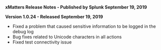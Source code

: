 **xMatters Release Notes - Published by Splunk September 19, 2019**


**Version 1.0.24 - Released September 19, 2019**

* Fixed a problem that caused sensitive information to be logged in the debug log
* Bug fixes related to Unicode characters in all actions
* Fixed test connectivity issue
